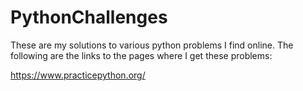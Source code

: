 # PythonChallenges
These are my solutions to various python problems I find online.
The following are the links to the pages where I get these problems:

https://www.practicepython.org/
